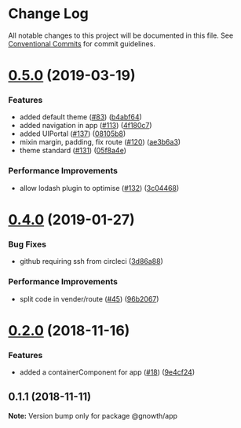 # Change Log

All notable changes to this project will be documented in this file.
See [Conventional Commits](https://conventionalcommits.org) for commit guidelines.

# [0.5.0](https://github.com/gnowth/entity/compare/v0.4.0...v0.5.0) (2019-03-19)


### Features

* added default theme ([#83](https://github.com/gnowth/entity/issues/83)) ([b4abf64](https://github.com/gnowth/entity/commit/b4abf64))
* added navigation in app ([#113](https://github.com/gnowth/entity/issues/113)) ([4f180c7](https://github.com/gnowth/entity/commit/4f180c7))
* added UIPortal ([#137](https://github.com/gnowth/entity/issues/137)) ([08105b8](https://github.com/gnowth/entity/commit/08105b8))
* mixin margin, padding, fix route ([#120](https://github.com/gnowth/entity/issues/120)) ([ae3b6a3](https://github.com/gnowth/entity/commit/ae3b6a3))
* theme standard ([#131](https://github.com/gnowth/entity/issues/131)) ([05f8a4e](https://github.com/gnowth/entity/commit/05f8a4e))


### Performance Improvements

* allow lodash plugin to optimise ([#132](https://github.com/gnowth/entity/issues/132)) ([3c04468](https://github.com/gnowth/entity/commit/3c04468))





# [0.4.0](https://github.com/gnowth/entity/compare/v0.2.0...v0.4.0) (2019-01-27)


### Bug Fixes

* github requiring ssh from circleci ([3d86a88](https://github.com/gnowth/entity/commit/3d86a88))


### Performance Improvements

* split code in vender/route ([#45](https://github.com/gnowth/entity/issues/45)) ([96b2067](https://github.com/gnowth/entity/commit/96b2067))





# [0.2.0](https://github.com/gnowth/entity/compare/v0.1.1...v0.2.0) (2018-11-16)


### Features

* added a containerComponent for app ([#18](https://github.com/gnowth/entity/issues/18)) ([9e4cf24](https://github.com/gnowth/entity/commit/9e4cf24))





## 0.1.1 (2018-11-11)

**Note:** Version bump only for package @gnowth/app

